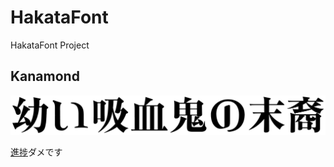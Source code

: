 # HakataFont

HakataFont Project

## Kanamond

![幼い吸血鬼の末裔](Kanamond/sample/remilia.png)

[進捗](http://hakatashi.github.io/HakataFont/Kanamond/glyphtest.html)ダメです
